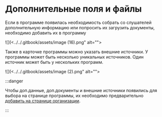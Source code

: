 # Дополнительные поля и файлы

Если в программе появилась необходимость собрать со слушателей дополнительную информацию или попросить их загрузить документы, необходимо добавить их в программу&#x20;

![](<../../.gitbook/assets/image (16).png" alt=""><figcaption></figcaption></figure>

Также в карточке программы можно указать внешние источники. У программы может быть несколько уникальных источников. Один источник может быть у нескольких программ.&#x20;

![](<../../.gitbook/assets/image (2).png" alt=""><figcaption></figcaption></figure>

:::danger

Чтобы доп.данные, доп.документы и внешние источники появились для выбора на странице программы, их необходимо предварительно [добавить на странице организации](../../organizaciya/dopolnitelnye-dokumenty-i-polya-vvoda-dannykh.md).

:::

